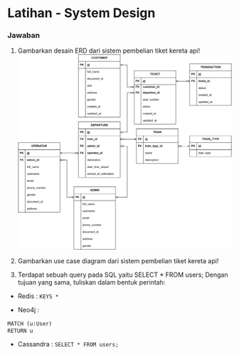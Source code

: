 # Latihan - System Design

### Jawaban

1. Gambarkan desain ERD dari sistem pembelian tiket kereta api!
   ![](https://github.com/dev4ult/go_nibras-alyassar/blob/main/14_System-Design/screenshots/ERD.png)

2. Gambarkan use case diagram dari sistem pembelian tiket kereta api!
   ![]()

3. Terdapat sebuah query pada SQL yaitu SELECT \* FROM users; Dengan tujuan yang sama, tuliskan dalam bentuk perintah:

- Redis : `KEYS *`

- Neo4j :

```
MATCH (u:User)
RETURN u
```

- Cassandra : `SELECT * FROM users;`
